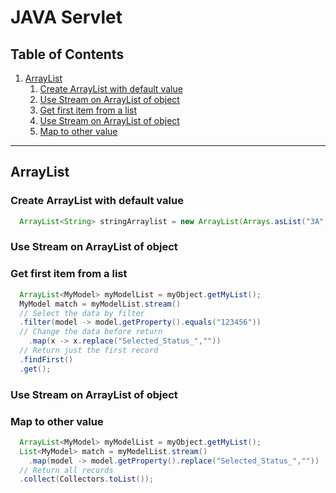 # JAVA Servlet

## Table of Contents
  1. [ArrayList](#ArrayList)
      1. [Create ArrayList with default value](#Create-ArrayList-with-default-value)
      1. [Use Stream on ArrayList of object](#Use-Stream-on-ArrayList-of-object)
      1. [Get first item from a list](#Get-first-item-from-a-list)
      1. [Use Stream on ArrayList of object](#Use-Stream-on-ArrayList-of-object)
      1. [Map to other value](#Map-to-other-value)

***


## ArrayList
### Create ArrayList with default value
```java
  ArrayList<String> stringArraylist = new ArrayList(Arrays.asList("3A", "3B"));
```

### Use Stream on ArrayList of object
### Get first item from a list
```java
  ArrayList<MyModel> myModelList = myObject.getMyList();
  MyModel match = myModelList.stream()
  // Select the data by filter
  .filter(model -> model.getProperty().equals("123456"))
  // Change the data before return
	.map(x -> x.replace("Selected_Status_",""))
  // Return just the first record
  .findFirst()
  .get();
```

### Use Stream on ArrayList of object
### Map to other value
```java
  ArrayList<MyModel> myModelList = myObject.getMyList();
  List<MyModel> match = myModelList.stream()
	.map(model -> model.getProperty().replace("Selected_Status_",""))
  // Return all records
  .collect(Collectors.toList());
```

